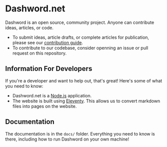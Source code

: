 # Dashword.net

Dashword is an open source, community project. Anyone can contribute ideas, articles, or code.

- To submit ideas, article drafts, or complete articles for publication, please see our [contribution guide](https://www.dashword.net/contribute/).
- To contribute to our codebase, consider openning an issue or pull request on this repository.

## Information For Developers

If you're a developer and want to help out, that's great! Here's some of what you need to know:

- Dashword.net is a [Node.js](https://nodejs.org/en/) application.
- The website is built using [Eleventy](https://www.11ty.dev/). This allows us to convert markdown files into pages on the website.

## Documentation

The documentation is in the `docs/` folder. Everything you need to know is there, including how to run Dashword on your own machine!